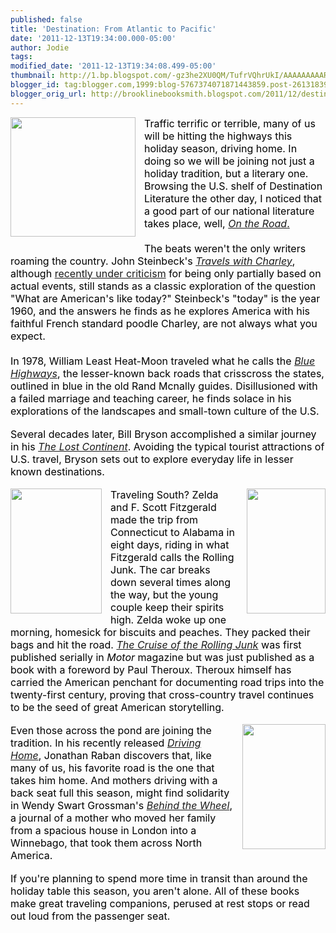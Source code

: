 ```yaml
---
published: false
title: 'Destination: From Atlantic to Pacific'
date: '2011-12-13T19:34:00.000-05:00'
author: Jodie
tags: 
modified_date: '2011-12-13T19:34:08.499-05:00'
thumbnail: http://1.bp.blogspot.com/-gz3he2XU0QM/TufrVQhrUkI/AAAAAAAAARE/2i5wrg-xRWc/s72-c/logo2_medium.jpg
blogger_id: tag:blogger.com,1999:blog-5767374071871443859.post-2613183920804447915
blogger_orig_url: http://brooklinebooksmith.blogspot.com/2011/12/destination-from-atlantic-to-pacific.html
---
```


<div class="separator" style="clear: both; text-align: center;"></div><div class="separator" style="border-bottom: medium none; border-left: medium none; border-right: medium none; border-top: medium none; clear: both; text-align: center;"></div><div class="separator" style="clear: both; text-align: center;"></div><div class="separator" style="clear: both; text-align: center;"></div><div style="border-bottom: medium none; border-left: medium none; border-right: medium none; border-top: medium none;"><a href="http://1.bp.blogspot.com/-gz3he2XU0QM/TufrVQhrUkI/AAAAAAAAARE/2i5wrg-xRWc/s1600/logo2_medium.jpg" imageanchor="1" style="clear: left; cssfloat: left; float: left; margin-bottom: 1em; margin-right: 1em;"><img border="0" height="191" oda="true" src="http://1.bp.blogspot.com/-gz3he2XU0QM/TufrVQhrUkI/AAAAAAAAARE/2i5wrg-xRWc/s200/logo2_medium.jpg" width="200" /></a><span style="color: black; font-size: 12pt; mso-bidi-font-size: 10.0pt;">Traffic terrific or terrible, many of us will be hitting the highways this holiday season, driving home. In doing so we will be joining not just a holiday tradition, but a literary one. Browsing the U.S. shelf of Destination Literature the other day, I noticed that a good part of our national literature takes place, well, <a href="http://www.brooklinebooksmith-shop.com/book/9780140042597"><i style="mso-bidi-font-style: normal;">On the Road</i>.</a> </span></div><div class="MsoNormal" style="border-bottom: medium none; border-left: medium none; border-right: medium none; border-top: medium none; margin: 0in 0in 0pt; mso-outline-level: 1;"><span style="color: black; font-size: 12pt; mso-bidi-font-size: 10.0pt;"><span style="mso-tab-count: 1;">&nbsp;&nbsp;&nbsp;&nbsp;&nbsp;&nbsp;&nbsp;&nbsp;&nbsp;&nbsp;&nbsp;</span></span></div><div class="MsoNormal" style="border-bottom: medium none; border-left: medium none; border-right: medium none; border-top: medium none; margin: 0in 0in 0pt; mso-outline-level: 1;"><span style="color: black; font-size: 12pt; mso-bidi-font-size: 10.0pt;"><span style="mso-tab-count: 1;"></span>The beats weren't the only writers roaming the country. John Steinbeck's <i style="mso-bidi-font-style: normal;"><a href="http://www.brooklinebooksmith-shop.com/book/9780142000700">Travels with Charley</a></i>, although <a href="http://www.nytimes.com/2011/04/04/books/steinbecks-travels-with-charley-gets-a-fact-checking.html?pagewanted=all">recently under criticism</a> for being only partially based on actual events, still stands as a classic exploration of the question "What are American's like today?" Steinbeck's "today" is the year 1960, and the answers he finds as he explores America with his faithful French standard poodle Charley, are not always what you expect.</span></div><div class="MsoNormal" style="border-bottom: medium none; border-left: medium none; border-right: medium none; border-top: medium none; margin: 0in 0in 0pt; mso-outline-level: 1;"><span style="color: black; font-size: 12pt; mso-bidi-font-size: 10.0pt;"><span style="mso-tab-count: 1;">&nbsp;&nbsp;&nbsp;&nbsp;&nbsp;&nbsp;&nbsp;&nbsp;&nbsp;&nbsp;&nbsp;</span></span></div><div class="MsoNormal" style="border-bottom: medium none; border-left: medium none; border-right: medium none; border-top: medium none; margin: 0in 0in 0pt; mso-outline-level: 1;"><span style="color: black; font-size: 12pt; mso-bidi-font-size: 10.0pt;"><span style="mso-tab-count: 1;"></span>In 1978, William Least Heat-Moon traveled what he calls the <i style="mso-bidi-font-style: normal;"><a href="http://www.brooklinebooksmith-shop.com/book/9780316353298">Blue Highways</a></i>, the lesser-known back roads that crisscross the states, outlined in blue in the old Rand Mcnally guides. Disillusioned with a failed marriage and teaching career, he finds solace in his explorations of the landscapes and small-town culture of the U.S.<i style="mso-bidi-font-style: normal;"> </i></span></div><div class="MsoNormal" style="border-bottom: medium none; border-left: medium none; border-right: medium none; border-top: medium none; margin: 0in 0in 0pt; mso-outline-level: 1;"><br /></div><div class="MsoNormal" style="border-bottom: medium none; border-left: medium none; border-right: medium none; border-top: medium none; margin: 0in 0in 0pt; mso-outline-level: 1;"><span style="color: black; font-size: 12pt; mso-bidi-font-size: 10.0pt;">Several decades later, Bill Bryson accomplished a similar journey in his <i style="mso-bidi-font-style: normal;"><a href="http://www.brooklinebooksmith-shop.com/book/9780385658614">The Lost Continent</a></i>. Avoiding the typical tourist attractions of U.S. travel, Bryson sets out to explore everyday life in lesser known destinations.</span></div><div class="MsoNormal" style="border-bottom: medium none; border-left: medium none; border-right: medium none; border-top: medium none; margin: 0in 0in 0pt; mso-outline-level: 1;"><br /></div><div class="separator" style="border-bottom: medium none; border-left: medium none; border-right: medium none; border-top: medium none; clear: both; text-align: center;"></div><div class="MsoNormal" style="border-bottom: medium none; border-left: medium none; border-right: medium none; border-top: medium none; margin: 0in 0in 0pt; mso-outline-level: 1;"><a href="http://4.bp.blogspot.com/-3Ot1dUvPu3s/Tufq--o-TpI/AAAAAAAAAQ8/kmrLGFl3q2Y/s1600/fitzgerald_the-cruise-of-the-rolling-junk.jpg" imageanchor="1" style="clear: right; cssfloat: right; float: right; margin-bottom: 1em; margin-left: 1em;"><img border="0" height="200" oda="true" src="http://4.bp.blogspot.com/-3Ot1dUvPu3s/Tufq--o-TpI/AAAAAAAAAQ8/kmrLGFl3q2Y/s200/fitzgerald_the-cruise-of-the-rolling-junk.jpg" width="126" /></a><a href="http://4.bp.blogspot.com/-UXXMZOpMAjw/TufreIz-XlI/AAAAAAAAARM/hSncFFpUcvg/s1600/105507.jpg" imageanchor="1" style="clear: left; cssfloat: left; float: left; margin-bottom: 1em; margin-right: 1em;"><img border="0" height="200" oda="true" src="http://4.bp.blogspot.com/-UXXMZOpMAjw/TufreIz-XlI/AAAAAAAAARM/hSncFFpUcvg/s200/105507.jpg" width="146" /></a><span style="color: black; font-size: 12pt; mso-bidi-font-size: 10.0pt;"></span><span style="color: black; font-size: 12pt; mso-bidi-font-size: 10.0pt;">Traveling South? Zelda and F. Scott Fitzgerald made the trip from Connecticut to Alabama in eight days, riding in what Fitzgerald calls the Rolling Junk. The car breaks down several times along the way, but the young couple keep their spirits high. Zelda woke up one morning, homesick for biscuits and peaches. They packed their bags and hit the road. <i style="mso-bidi-font-style: normal;"><a href="http://www.brooklinebooksmith-shop.com/book/9781843914624">The Cruise of the Rolling Junk</a></i> was first published serially in <i style="mso-bidi-font-style: normal;">Motor</i> magazine but was just published as a book with a foreword by Paul Theroux. Theroux himself has carried the American penchant for documenting road trips into the twenty-first century, proving that cross-country travel continues to be the seed of great American storytelling.</span></div><div class="MsoNormal" style="border-bottom: medium none; border-left: medium none; border-right: medium none; border-top: medium none; margin: 0in 0in 0pt; mso-outline-level: 1;"><br /></div><div class="MsoNormal" style="border-bottom: medium none; border-left: medium none; border-right: medium none; border-top: medium none; margin: 0in 0in 0pt; mso-outline-level: 1;"><a href="http://3.bp.blogspot.com/-EoQzTwmNT7Y/Tufsl9wqFYI/AAAAAAAAARc/mLa_oAV2Rjk/s1600/9780307379917.jpg" imageanchor="1" style="clear: right; cssfloat: right; float: right; margin-bottom: 1em; margin-left: 1em;"><img border="0" height="200" oda="true" src="http://3.bp.blogspot.com/-EoQzTwmNT7Y/Tufsl9wqFYI/AAAAAAAAARc/mLa_oAV2Rjk/s200/9780307379917.jpg" width="133" /></a><span style="color: black; font-size: 12pt; mso-bidi-font-size: 10.0pt;">Even those across the pond are joining the tradition. In his recently released <i style="mso-bidi-font-style: normal;"><a href="http://www.brooklinebooksmith-shop.com/book/9780307379917">Driving Home</a></i>, Jonathan Raban discovers that, like many of us, his favorite road is the one that takes him home. And mothers driving with a back seat full this season, might find solidarity in Wendy Swart Grossman's <i style="mso-bidi-font-style: normal;"><a href="http://www.brooklinebooksmith-shop.com/book/9780615473581">Behind the Wheel</a></i>, a journal of a mother who moved her family from a spacious house in London into a Winnebago, that took them across North America.</span></div><div class="MsoNormal" style="border-bottom: medium none; border-left: medium none; border-right: medium none; border-top: medium none; margin: 0in 0in 0pt; mso-outline-level: 1;"><br /></div><div class="MsoNormal" style="border-bottom: medium none; border-left: medium none; border-right: medium none; border-top: medium none; margin: 0in 0in 0pt; mso-outline-level: 1;"><span style="color: black; font-size: 12pt; mso-bidi-font-size: 10.0pt;">If you're planning to spend more time in transit than around the holiday table this season, you aren't alone. All of these books make great traveling companions, perused at rest stops or read out loud from the passenger seat.</span></div><div class="MsoNormal" style="border-bottom: medium none; border-left: medium none; border-right: medium none; border-top: medium none; margin: 0in 0in 0pt; mso-outline-level: 1;"><span style="color: black; font-size: 12pt; mso-bidi-font-size: 10.0pt;"><span style="mso-tab-count: 1;">&nbsp;&nbsp;&nbsp;&nbsp;&nbsp;&nbsp;&nbsp;&nbsp;&nbsp;&nbsp;&nbsp; </span></span></div><div class="MsoNormal" style="border-bottom: medium none; border-left: medium none; border-right: medium none; border-top: medium none; margin: 0in 0in 0pt; mso-outline-level: 1; text-align: justify;"><br /></div><div style="border-bottom: medium none; border-left: medium none; border-right: medium none; border-top: medium none;"></div>
